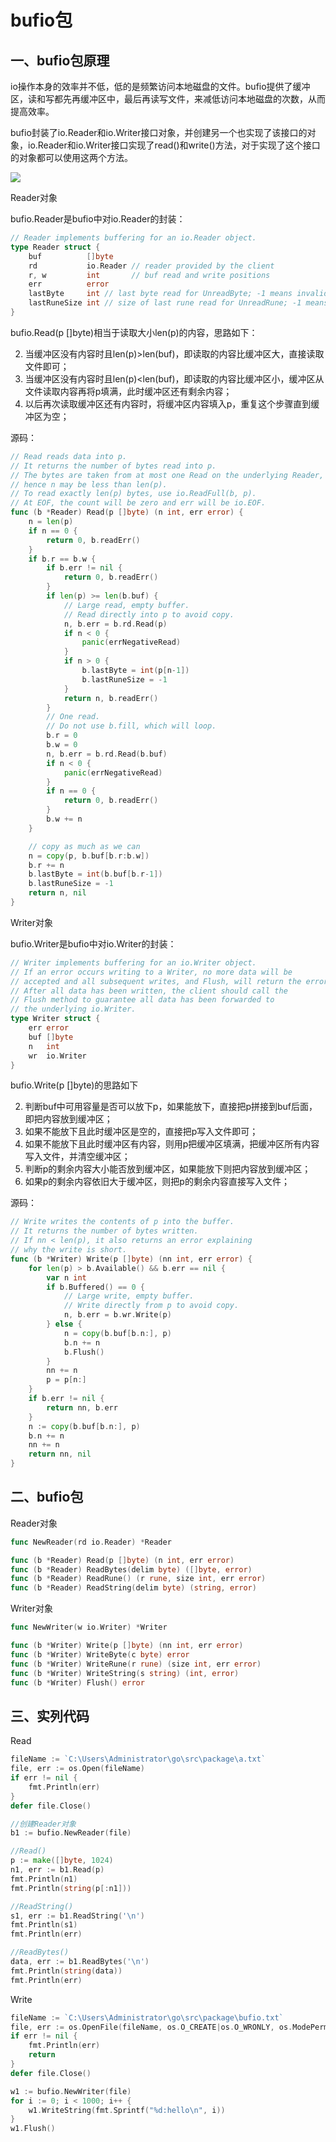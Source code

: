 # bufio包



## 一、bufio包原理

io操作本身的效率并不低，低的是频繁访问本地磁盘的文件。bufio提供了缓冲区，读和写都先再缓冲区中，最后再读写文件，来减低访问本地磁盘的次数，从而提高效率。



bufio封装了io.Reader和io.Writer接口对象，并创建另一个也实现了该接口的对象，io.Reader和io.Writer接口实现了read()和write()方法，对于实现了这个接口的对象都可以使用这两个方法。

![](https://cdn.jsdelivr.net/gh/eaok/img/golang/goStandardLibrary/bufio_%E5%8E%9F%E7%90%86.png)

Reader对象

bufio.Reader是bufio中对io.Reader的封装：

```go
// Reader implements buffering for an io.Reader object.
type Reader struct {
	buf          []byte
	rd           io.Reader // reader provided by the client
	r, w         int       // buf read and write positions
	err          error
	lastByte     int // last byte read for UnreadByte; -1 means invalid
	lastRuneSize int // size of last rune read for UnreadRune; -1 means invalid
}
```

bufio.Read(p []byte)相当于读取大小len(p)的内容，思路如下：

2. 当缓冲区没有内容时且len(p)>len(buf)，即读取的内容比缓冲区大，直接读取文件即可；
3. 当缓冲区没有内容时且len(p)<len(buf)，即读取的内容比缓冲区小，缓冲区从文件读取内容再将p填满，此时缓冲区还有剩余内容；
4. 以后再次读取缓冲区还有内容时，将缓冲区内容填入p，重复这个步骤直到缓冲区为空；

源码：

```go
// Read reads data into p.
// It returns the number of bytes read into p.
// The bytes are taken from at most one Read on the underlying Reader,
// hence n may be less than len(p).
// To read exactly len(p) bytes, use io.ReadFull(b, p).
// At EOF, the count will be zero and err will be io.EOF.
func (b *Reader) Read(p []byte) (n int, err error) {
	n = len(p)
	if n == 0 {
		return 0, b.readErr()
	}
	if b.r == b.w {
		if b.err != nil {
			return 0, b.readErr()
		}
		if len(p) >= len(b.buf) {
			// Large read, empty buffer.
			// Read directly into p to avoid copy.
			n, b.err = b.rd.Read(p)
			if n < 0 {
				panic(errNegativeRead)
			}
			if n > 0 {
				b.lastByte = int(p[n-1])
				b.lastRuneSize = -1
			}
			return n, b.readErr()
		}
		// One read.
		// Do not use b.fill, which will loop.
		b.r = 0
		b.w = 0
		n, b.err = b.rd.Read(b.buf)
		if n < 0 {
			panic(errNegativeRead)
		}
		if n == 0 {
			return 0, b.readErr()
		}
		b.w += n
	}

	// copy as much as we can
	n = copy(p, b.buf[b.r:b.w])
	b.r += n
	b.lastByte = int(b.buf[b.r-1])
	b.lastRuneSize = -1
	return n, nil
}
```



Writer对象

bufio.Writer是bufio中对io.Writer的封装：

```go
// Writer implements buffering for an io.Writer object.
// If an error occurs writing to a Writer, no more data will be
// accepted and all subsequent writes, and Flush, will return the error.
// After all data has been written, the client should call the
// Flush method to guarantee all data has been forwarded to
// the underlying io.Writer.
type Writer struct {
	err error
	buf []byte
	n   int
	wr  io.Writer
}
```

bufio.Write(p []byte)的思路如下

2. 判断buf中可用容量是否可以放下p，如果能放下，直接把p拼接到buf后面，即把内容放到缓冲区；
3. 如果不能放下且此时缓冲区是空的，直接把p写入文件即可；
4. 如果不能放下且此时缓冲区有内容，则用p把缓冲区填满，把缓冲区所有内容写入文件，并清空缓冲区；
5. 判断p的剩余内容大小能否放到缓冲区，如果能放下则把内容放到缓冲区；
6. 如果p的剩余内容依旧大于缓冲区，则把p的剩余内容直接写入文件；

源码：

```go
// Write writes the contents of p into the buffer.
// It returns the number of bytes written.
// If nn < len(p), it also returns an error explaining
// why the write is short.
func (b *Writer) Write(p []byte) (nn int, err error) {
	for len(p) > b.Available() && b.err == nil {
		var n int
		if b.Buffered() == 0 {
			// Large write, empty buffer.
			// Write directly from p to avoid copy.
			n, b.err = b.wr.Write(p)
		} else {
			n = copy(b.buf[b.n:], p)
			b.n += n
			b.Flush()
		}
		nn += n
		p = p[n:]
	}
	if b.err != nil {
		return nn, b.err
	}
	n := copy(b.buf[b.n:], p)
	b.n += n
	nn += n
	return nn, nil
}
```

## 二、bufio包

Reader对象

```go
func NewReader(rd io.Reader) *Reader

func (b *Reader) Read(p []byte) (n int, err error)
func (b *Reader) ReadBytes(delim byte) ([]byte, error)
func (b *Reader) ReadRune() (r rune, size int, err error)
func (b *Reader) ReadString(delim byte) (string, error)
```

Writer对象

```go
func NewWriter(w io.Writer) *Writer

func (b *Writer) Write(p []byte) (nn int, err error)
func (b *Writer) WriteByte(c byte) error
func (b *Writer) WriteRune(r rune) (size int, err error)
func (b *Writer) WriteString(s string) (int, error)
func (b *Writer) Flush() error
```



## 三、实列代码

Read

```go
fileName := `C:\Users\Administrator\go\src\package\a.txt`
file, err := os.Open(fileName)
if err != nil {
    fmt.Println(err)
}
defer file.Close()

//创建Reader对象
b1 := bufio.NewReader(file)

//Read()
p := make([]byte, 1024)
n1, err := b1.Read(p)
fmt.Println(n1)
fmt.Println(string(p[:n1]))

//ReadString()
s1, err := b1.ReadString('\n')
fmt.Println(s1)
fmt.Println(err)

//ReadBytes()
data, err := b1.ReadBytes('\n')
fmt.Println(string(data))
fmt.Println(err)
```

Write

```go
fileName := `C:\Users\Administrator\go\src\package\bufio.txt`
file, err := os.OpenFile(fileName, os.O_CREATE|os.O_WRONLY, os.ModePerm)
if err != nil {
    fmt.Println(err)
    return
}
defer file.Close()

w1 := bufio.NewWriter(file)
for i := 0; i < 1000; i++ {
    w1.WriteString(fmt.Sprintf("%d:hello\n", i))
}
w1.Flush()
```



